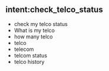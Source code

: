## intent:check_telco_status
- check my telco status
- What is my telco
- how many telco
- telco
- telecom
- telcom status
- telco history



